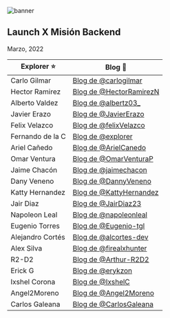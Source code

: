
![banner](https://user-images.githubusercontent.com/17634377/155241139-a345385a-7528-4aab-ae9a-9ed094d39250.png)

Launch X Misión Backend
---
Marzo, 2022


| Explorer ⭐️ | Blog 🚀 |
| ------------- | ------------- |
| Carlo Gilmar  | [Blog de @carlogilmar](https://carlogilmar.xyz/blog/) |
| Hector Ramirez | [Blog de @HectorRamirezN](https://hectorramirezn.github.io/my_launchx_blog/) |
| Alberto Valdez  | [Blog de @albertz03_](https://albertz03.github.io/my_launchx_blog/posts/) |
| Javier Erazo  | [Blog de @JavierErazo](https://javiererazo.github.io/my_launchx_blog/) |
| Felix Velazco | [Blog de @felixVelazco](https://felixvelazco.github.io/my_launchx_blog/) |
| Fernando de la C | [Blog de @explorer](https://fernandocd0.github.io/my_launchx_blog/) |
| Ariel Cañedo | [Blog de @ArielCanedo](https://arielcanedo.github.io/my_launchx_blog/) |
| Omar Ventura | [Blog de @OmarVenturaP](https://omarventurap.github.io/my_launchx_blog/posts/) |
| Jaime Chacón | [Blog de @jaimechacon](https://jaimechacon11.github.io/my_launchx_blog/) |
| Dany Veneno| [Blog de @DannyVeneno](https://github.com/DanyVeneno/my_launchx_blog-jv) |
| Katty Hernandez | [Blog de @KattyHernandez](https://100katty.github.io/my_launchx_blog/) |
| Jair Diaz | [Blog de @JairDiaz23](https://jairdiaz23.github.io/my_launchx_blog/) |
| Napoleon Leal | [Blog de @napoleonleal](https://napoleonleal.github.io/my_launchx_blog/) |
| Eugenio Torres | [Blog de @Eugenio-tgl](https://eugenio-tgl.github.io/my_launchx_blog/) |
| Alejandro Cortés | [Blog de @alcortes-dev](https://alcortes-dev.github.io/alcortes_launchx_blog/) |
| Alex Silva | [Blog de @firealxhunter](https://github.com/FirealxHunter/my_launchx_blog) | 
| R2-D2 | [Blog de @Arthur-R2D2](https://arthur-r2d2.github.io/my_launchx_blog/) |
| Erick G | [Blog de @erykzon](https://erykzon.github.io/my_launchx_blog/) |
| Ixshel Corona| [Blog de @IxshelC](https://ixshelc.github.io/my_launchx_blog/) |
| Angel2Moreno | [Blog de @Angel2Moreno](https://angel2moreno.github.io/my_launchx_blog/) |
| Carlos Galeana | [Blog de @CarlosGaleana](https://carlosgaleana.github.io/my_launchx_blog/pages/about/) |
